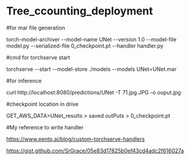 # Tree_ccounting_deployment

#for mar file generation

torch-model-archiver --model-name UNet --version 1.0 --model-file model.py --serialized-file 0_checkpoint.pt --handler handler.py

#cmd for torchserve start

torchserve --start --model-store ./models --models UNet=UNet.mar 

#for  inference

curl http://localhost:8080/predictions/UNet -T 71.jpg.JPG -o ouput.jpg

#checkpoint location in drive 

GET_AWS_DATA>UNet_results > saved outPuts > 0_checkpoint.pt

#My reference to write handler 

https://www.pento.ai/blog/custom-torchserve-handlers

https://gist.github.com/SrGrace/05e83d17825b0ef43cd4adc2f616027a
